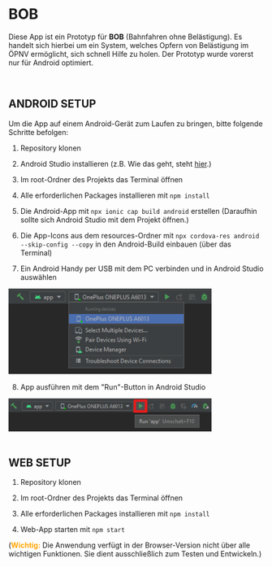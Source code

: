# BOB
Diese App ist ein Prototyp für **BOB** (Bahnfahren ohne Belästigung). Es handelt sich hierbei um ein System, welches Opfern von Belästigung im ÖPNV ermöglicht, sich schnell Hilfe zu holen. Der Prototyp wurde vorerst nur für Android optimiert.

<br />

## ANDROID SETUP
Um die App auf einem Android-Gerät zum Laufen zu bringen, bitte folgende Schritte befolgen:

1. Repository klonen

2. Android Studio installieren (z.B. Wie das geht, steht <a href="https://developer.android.com/studio/install">hier</a>.)

3. Im root-Ordner des Projekts das Terminal öffnen

4. Alle erforderlichen Packages installieren mit `npm install`

5. Die Android-App mit `npx ionic cap build android` erstellen (Daraufhin sollte sich Android Studio mit dem Projekt öffnen.)

6. Die App-Icons aus dem resources-Ordner mit `npx cordova-res android --skip-config --copy` in den Android-Build einbauen (über das Terminal)

7. Ein Android Handy per USB mit dem PC verbinden und in Android Studio auswählen </br>
<img src="./pictures/choosingDevice.png" width="400px">

8. App ausführen mit dem "Run"-Button in Android Studio </br>
<img src="./pictures/runApp.png" width="400px">

<br />
<br />

## WEB SETUP
1. Repository klonen

2. Im root-Ordner des Projekts das Terminal öffnen

3. Alle erforderlichen Packages installieren mit `npm install`

4. Web-App starten mit `npm start`

(<span style="color: orange">**Wichtig:**</span> Die Anwendung verfügt in der Browser-Version nicht über alle wichtigen Funktionen. Sie dient ausschließlich zum Testen und Entwickeln.)